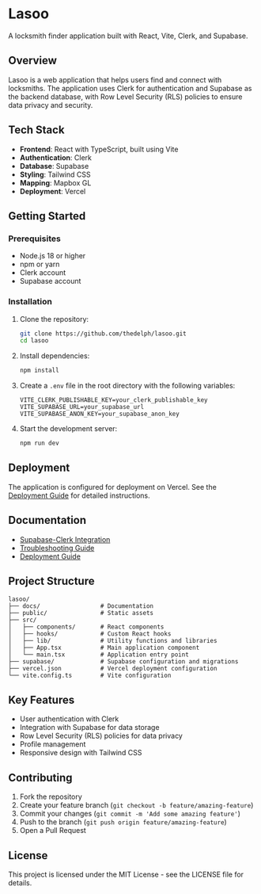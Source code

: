 # Lasoo

A locksmith finder application built with React, Vite, Clerk, and Supabase.

## Overview

Lasoo is a web application that helps users find and connect with locksmiths. The application uses Clerk for authentication and Supabase as the backend database, with Row Level Security (RLS) policies to ensure data privacy and security.

## Tech Stack

- **Frontend**: React with TypeScript, built using Vite
- **Authentication**: Clerk
- **Database**: Supabase
- **Styling**: Tailwind CSS
- **Mapping**: Mapbox GL
- **Deployment**: Vercel

## Getting Started

### Prerequisites

- Node.js 18 or higher
- npm or yarn
- Clerk account
- Supabase account

### Installation

1. Clone the repository:
   ```bash
   git clone https://github.com/thedelph/lasoo.git
   cd lasoo
   ```

2. Install dependencies:
   ```bash
   npm install
   ```

3. Create a `.env` file in the root directory with the following variables:
   ```
   VITE_CLERK_PUBLISHABLE_KEY=your_clerk_publishable_key
   VITE_SUPABASE_URL=your_supabase_url
   VITE_SUPABASE_ANON_KEY=your_supabase_anon_key
   ```

4. Start the development server:
   ```bash
   npm run dev
   ```

## Deployment

The application is configured for deployment on Vercel. See the [Deployment Guide](./docs/deployment-guide.md) for detailed instructions.

## Documentation

- [Supabase-Clerk Integration](./docs/supabase-clerk-integration.md)
- [Troubleshooting Guide](./docs/troubleshooting-guide.md)
- [Deployment Guide](./docs/deployment-guide.md)

## Project Structure

```
lasoo/
├── docs/                 # Documentation
├── public/               # Static assets
├── src/
│   ├── components/       # React components
│   ├── hooks/            # Custom React hooks
│   ├── lib/              # Utility functions and libraries
│   ├── App.tsx           # Main application component
│   └── main.tsx          # Application entry point
├── supabase/             # Supabase configuration and migrations
├── vercel.json           # Vercel deployment configuration
└── vite.config.ts        # Vite configuration
```

## Key Features

- User authentication with Clerk
- Integration with Supabase for data storage
- Row Level Security (RLS) policies for data privacy
- Profile management
- Responsive design with Tailwind CSS

## Contributing

1. Fork the repository
2. Create your feature branch (`git checkout -b feature/amazing-feature`)
3. Commit your changes (`git commit -m 'Add some amazing feature'`)
4. Push to the branch (`git push origin feature/amazing-feature`)
5. Open a Pull Request

## License

This project is licensed under the MIT License - see the LICENSE file for details.
